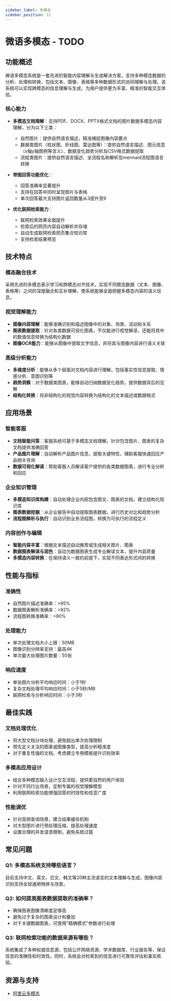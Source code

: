 ```yaml
---
sidebar_label: 多模态
sidebar_position: 11
---
```


# 微语多模态 - TODO

## 功能概述

微语多模态系统是一套先进的智能内容理解与生成解决方案，支持多种模态数据的分析、处理和转换，包括文本、图像、表格等多种数据形式的协同理解与处理。该系统可以实现跨模态的信息理解与生成，为用户提供更为丰富、精准的智能交互体验。

### 核心能力

- **多模态文档理解**：支持PDF、DOCX、PPTX格式文档的图片数据多模态内容理解，分为以下三类：
  - 自然图片：提供自然语言描述，精准捕捉图像内容要点
  - 数据类图片（柱状图、折线图、雷达图等）：提供自然语言描述、图元信息（x轴y轴图例等含义）、数据变化趋势分析及CSV格式数据提取
  - 流程类图片：提供自然语言描述、全流程名称解析及mermaid流程图语言转换

- **带图回答功能优化**：
  - 回答准确率显著提升
  - 支持在回答中同时呈现图片与表格
  - 单次回答最大支持图片返回数量从3提升至9

- **优化联网检索能力**：
  - 联网检索效果全面提升
  - 检索后的网页内容自动解析并存储
  - 自动生成联网检索网页集合知识库
  - 支持检索结果预览

## 技术特点

### 模态融合技术

采用先进的多模态表示学习和跨模态对齐技术，实现不同模态数据（文本、图像、表格等）之间的深度融合和互补理解，使系统能够全面把握多模态内容的语义信息。

### 视觉理解能力

- **图像内容理解**：能够准确识别和描述图像中的对象、场景、活动和关系
- **图表数据提取**：针对各类数据可视化图表，不仅能进行视觉解读，还能将其中的数值信息转换为结构化数据
- **图像OCR能力**：能够从图像中提取文字信息，并将其与图像内容进行语义关联

### 高级分析能力

- **多维度分析**：能够从多个层面对文档内容进行理解，包括事实性信息提取、情感分析、意图识别等
- **趋势洞察**：对于数据类图表，能够自动归纳数据变化趋势，提供数据背后的见解
- **结构化转换**：将非结构化的视觉内容转换为结构化的文本描述或数据格式

## 应用场景

### 智能客服

- **文档智能问答**：客服系统可基于多模态文档理解，针对包含图片、图表的复杂文档提供准确回答
- **产品图片理解**：自动解析产品图片信息，提取关键特性，辅助客服快速回应产品相关咨询
- **数据可视化解读**：帮助客服人员解读客户提供的各类数据图表，进行专业分析和回应

### 企业知识管理

- **多模态知识库构建**：自动处理企业内部包含图文、图表的文档，建立结构化知识库
- **图表数据挖掘**：从企业报告中自动提取图表数据，进行历史对比和趋势分析
- **流程图解析与执行**：自动识别业务流程图，转换为可执行的流程定义

### 内容创作与编辑

- **智能内容丰富**：根据文本描述自动推荐或生成相关图片、图表
- **数据图表解读与润色**：自动为数据图表生成专业解读文本，提升内容质量
- **多模态内容转换**：在保持语义一致的前提下，实现不同表达形式间的转换

## 性能与指标

### 准确性

- 自然图片描述准确率：>95%
- 数据图表解析准确率：>92%
- 流程图转换准确率：>90%

### 处理能力

- 单次处理文档大小上限：50MB
- 图像识别分辨率支持：最高4K
- 单次最大处理图片数量：50张

### 响应速度

- 单张图片分析平均响应时间：小于1秒
- 复杂文档处理平均响应时间：小于5秒/MB
- 联网检索与分析响应时间：小于3秒

## 最佳实践

### 文档处理优化

- 将大型文档分块处理，避免超出单次处理限制
- 预先定义关注的图表或图像类型，提高分析精准度
- 对于重复性强的文档，考虑建立专用模板提升识别效率

### 多模态应用设计

- 结合多种模态输入设计交互流程，提供更自然的用户体验
- 针对不同行业场景，定制专属的视觉理解模型
- 利用联网检索功能增强回答的时效性和信息广度

### 性能调优

- 针对高频查询场景，建立结果缓存机制
- 对大型图片进行预处理压缩，提高处理速度
- 设置合理的并发请求限制，避免系统过载

## 常见问题

### Q1: 多模态系统支持哪些语言？

目前支持中文、英文、日文、韩文等20种主流语言的文本理解与生成，图像内容识别支持全球通用物体与场景。

### Q2: 如何提高图表数据提取的准确率？

- 确保图表图像清晰度足够高
- 避免过于复杂的图表设计和叠加
- 对于关键数据图表，可使用"精确模式"参数进行处理

### Q3: 联网检索功能的数据来源有哪些？

系统集成了多种权威信息源，包括公开网络资源、学术数据库、行业报告等，保证信息的准确性和时效性。同时，系统会对检索到的信息进行可靠性评估和事实核验。

## 资源与支持

- [阿里云多模态](https://help.aliyun.com/zh/model-studio/user-guide/multimodal/?spm=a2c4g.11186623.help-menu-2400256.d_0_2.66597ef572UZll)
<!-- - [详细API文档](https://api.bytedesk.com/docs/multimodel) -->
<!-- - [示例代码库](https://github.com/bytedesk/multimodel-examples) -->
<!-- - [技术交流社区](https://community.bytedesk.com/multimodel) -->
<!-- - 技术支持邮箱：[support@bytedesk.com](mailto:support@bytedesk.com) -->
